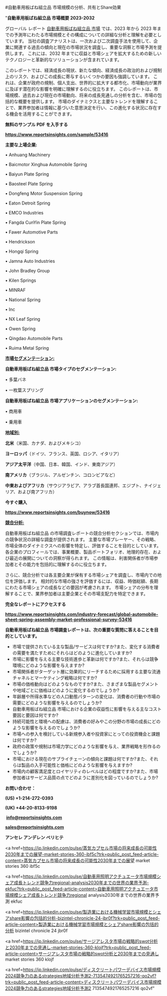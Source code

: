 #自動車用板ばね組立品 市場規模の分析、共有とShare効果

"<strong>自動車用板ばね組立品 市場概要 2023-2032</strong>

グローバル レポート <a href=https://www.reportsinsights.com/sample/53416>自動車用板ばね組立品 市場</a> では、2023 年から 2023 年までの予測年にわたる市場規模とその構成についての詳細な分析と理解を必要としています。 当社の調査アナリストは、一次および二次調査手法を使用して、企業に関連する過去の傾向と現在の市場状況を調査し、重要な洞察と市場予測を提供します。 これには、2032 年までに収益と市場シェアを拡大​​するための新しいテクノロジーと革新的なソリューションが含まれています。

このレポートでは、経済成長の現状、新たな傾向、経済成長の政治的および規制上のリスク、およびこの成長に寄与するいくつかの要因も強調しています。 これは、企業が政府の規制、個人支出、世界的に拡大する都市化、市場動向が業界に及ぼす潜在的な影響を明確に理解するのに役立ちます。 このレポートは、市場規模、過去および現在の市場動向、将来の成長見通しの分析を含む、市場の包括的な概要を提供します。 市場のダイナミクスと主要なトレンドを理解することで、業界参加者は情報に基づいた意思決定を行い、この進化する状況に存在する機会を活用することができます。

<strong><b>無料のサンプル PDF を入手する</b></strong>

<a href=https://www.reportsinsights.com/sample/53416><strong><u>https://www.reportsinsights.com/sample/53416</u></strong></a>

<strong>主要な上場企業:</strong>

• Anhuang Machinery

• Baicmotor Xinghua Automobile Spring

• Baiyun Plate Spring

• Baosteel Plate Spring

• Dongfeng Motor Suspension Spring

• Eaton Detroit Spring

• EMCO Industries

• Fangda CunYin Plate Spring

• Fawer Automotive Parts

• Hendrickson

• Hongqi Spring

• Jamna Auto Industries

• John Bradley Group

• Kilen Springs

• MINRAF

• National Spring

•  Inc

• NX Leaf Spring

• Owen Spring

• Qingdao Automobile Parts

• Ruima Metal Spring

<strong><u>市場セグメンテーション</u></strong><strong><u>:</u></strong>

<strong>自動車用板ばね組立品 市場タイプのセグメンテーション:</strong>

• 多葉バネ

• 一枚葉スプリング

<strong>自動車用板ばね組立品 市場アプリケーションのセグメンテーション:</strong>

• 商用車

• 乗用車

<strong><u>地域別</u></strong><strong><u>:</u></strong>

<strong>北米</strong>（米国、カナダ、およびメキシコ）

<strong>ヨーロッパ</strong>（ドイツ、フランス、英国、ロシア、イタリア）

<strong>アジア太平洋</strong>（中国、日本、韓国、インド、東南アジア）

<strong>南アメリカ</strong>（ブラジル、アルゼンチン、コロンビアなど）

<strong>中東およびアフリカ</strong>（サウジアラビア、アラブ首長国連邦、エジプト、ナイジェリア、および南アフリカ）

<strong>今すぐ購入</strong>

<a href=https://www.reportsinsights.com/buynow/53416><strong><u>https://www.reportsinsights.com/buynow/53416</u></strong></a>

<strong><u>競合分析:</u></strong>

自動車用板ばね組立品 の市場調査レポートの競合分析セクションでは、市場内の競争状況の詳細な調査が提供されます。 主要な市場プレーヤー、その戦略、市場全体のダイナミクスへの影響を特定し、評価することを目的としています。 各企業のプロフィールでは、事業概要、製品ポートフォリオ、地理的存在、および最近の展開についての洞察が得られます。 この情報は、利害関係者が市場参加者とその能力を包括的に理解するのに役立ちます。

さらに、競合分析では各主要企業が保有する市場シェアを調査し、市場内での地位を評価します。 相対的な市場の強さを評価するには、収益、時価総額、長期にわたる市場シェアの成長などの要因が考慮されます。 市場シェアの分布を理解することで、業界参加者は主要企業とその市場支配力を特定できます。

<strong>完全なレポートにアクセスする</strong>

<a href=https://www.reportsinsights.com/industry-forecast/global-automobile-sheet-spring-assembly-market-professional-survey-53416><strong><u><b>https://www.reportsinsights.com/industry-forecast/global-automobile-sheet-spring-assembly-market-professional-survey-53416</b></u></strong></a>

<strong><b>自動車用板ばね組立品 市場調査レポートは、次の重要な質問に答えることを目的としています。</b></strong>
<ul>
  <li>市場で提供されている主な製品/サービスは何ですか?また、変化する消費者の需要を満たすためにそれらはどのように進化していますか?</li>
  <li>市場に影響を与える主要な技術進歩と革新は何ですか?また、それらは競争環境にどのような影響を与えますか?</li>
  <li>市場関係者がターゲット層に効果的にリーチするために採用する主要な流通チャネルとマーケティング戦略は何ですか?</li>
  <li>市場の価格動向はどのようなものですか?また、さまざまな製品セグメントや地域ごとに価格はどのように変化するのでしょうか?</li>
  <li>年齢層や所得水準などの人口動態パターンの変化は、消費者の行動や市場の需要にどのような影響を与えるのでしょうか?</li>
  <li>自動車用板ばね組立品 市場における企業の収益性に影響を与える主なコスト要因と要因は何ですか?</li>
  <li>持続可能性と環境への配慮は、消費者の好みやこの分野の市場の成長にどのような影響を与えるのでしょうか?</li>
  <li>市場への参入を検討している新規参入者や投資家にとっての投資機会と課題は何ですか?</li>
  <li>政府の政策や規制は市場力学にどのような影響を与え、業界戦略を形作るのでしょうか?</li>
  <li>市場における現在のサプライチェーンの傾向と課題は何ですか?また、それらは製品の入手可能性と価格にどのような影響を与えますか?</li>
  <li>市場内の顧客満足度とロイヤリティのレベルはどの程度ですか?また、市場参加者はサービス品質の点でどのように差別化を図っているのでしょうか?</li>
</ul>
<strong>お問い合わせ：</strong>

<strong>(US) +1-214-272-0393</strong>

<strong>(UK) +44-20-8133-9198</strong>

<strong> </strong><a href=info@reportsinsights.com><strong><u>info@reportsinsights.com</u></strong></a>

<a href=sales@reportsinsights.com><strong><u>sales@reportsinsights.com</u></strong></a>

<strong>アンセレ アンデレン ベリヒテ</strong>

<a href=https://jp.linkedin.com/pulse/蒸気カプセル市場の将来成長の可能性2030年までの展望-market-stories-360-ibf5c?trk=public_post_feed-article-content>蒸気カプセル市場の将来成長の可能性2030年までの展望 market stories 360 ibf5c</a>

<a href=https://jp.linkedin.com/pulse/自動車用照明アクチュエータ市場規模シェア成長トレンド競争力regional-analysis2030年までの世界の業界予測-ekfuc?trk=public_post_feed-article-content>自動車用照明アクチュエータ市場規模シェア成長トレンド競争力regional analysis2030年までの世界の業界予測 ekfuc</a>

<a href=https://jp.linkedin.com/pulse/製造業における機械学習市場規模とシェアshare影響の包括的分析-bizintel-chronicle-24-jbr0f?trk=public_post_feed-article-content>製造業における機械学習市場規模とシェアshare影響の包括的分析 bizintel chronicle 24 jbr0f</a>

<a href=https://jp.linkedin.com/pulse/サージアレスタ市場の戦略的swot分析と2030年までの見通し-market-stories-360-klojf?trk=public_post_feed-article-content>サージアレスタ市場の戦略的swot分析と2030年までの見通し market stories 360 klojf</a>

<a href=https://jp.linkedin.com/pulse/ディスクリートパワーデバイス市場規模2024競争力のあるstrategies地域分析予測2-7135474921765257216-qo2vf?trk=public_post_feed-article-content>ディスクリートパワーデバイス市場規模2024競争力のあるstrategies地域分析予測2 7135474921765257216 qo2vf</a>"
